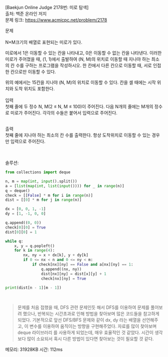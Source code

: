 [Baekjun Online Judge 2178번: 미로 탐색] </br>
출처: 백준 온라인 저지</br>
문제 링크: <https://www.acmicpc.net/problem/2178> </br>



문제 </br>
</br>N×M크기의 배열로 표현되는 미로가 있다.

미로에서 1은 이동할 수 있는 칸을 나타내고, 0은 이동할 수 없는 칸을 나타낸다. 이러한 미로가 주어졌을 때, (1, 1)에서 출발하여 (N, M)의 위치로 이동할 때 지나야 하는 최소의 칸 수를 구하는 프로그램을 작성하시오. 한 칸에서 다른 칸으로 이동할 때, 서로 인접한 칸으로만 이동할 수 있다.

위의 예에서는 15칸을 지나야 (N, M)의 위치로 이동할 수 있다. 칸을 셀 때에는 시작 위치와 도착 위치도 포함한다.</br>
</br>
입력</br>
첫째 줄에 두 정수 N, M(2 ≤ N, M ≤ 100)이 주어진다. 다음 N개의 줄에는 M개의 정수로 미로가 주어진다. 각각의 수들은 붙어서 입력으로 주어진다.</br>

</br>출력</br>
첫째 줄에 지나야 하는 최소의 칸 수를 출력한다. 항상 도착위치로 이동할 수 있는 경우만 입력으로 주어진다.</br>

</br>
</br>
솔루션:</br>

```python
from collections import deque

n, m = map(int, input().split())
a = [list(map(int, list(input()))) for _ in range(n)]
q = deque()
check = [[False] * m for i in range(n)]
dist = [[0] * m for j in range(n)]

dx = [0, 0, 1, -1]
dy = [1, -1, 0, 0]

q.append((0, 0))
check[0][0] = True
dist[0][0] = 1

while q:
    x, y = q.popleft()
    for k in range(4):
        nx, ny = x + dx[k], y + dy[k]
        if 0 <= nx < n and 0 <= ny < m:
            if check[nx][ny] == False and a[nx][ny] == 1:
                q.append((nx, ny))
                dist[nx][ny] = dist[x][y] + 1
                check[nx][ny] = True

print(dist[n - 1][m - 1])
```
</br> 

> 문제를 처음 접했을 때, DFS 관련 문제인듯 해서 DFS를 이용하여 문제를 풀어보려 했으나, 반복되는 시간초과로 인해 방법을 찾아보며 많은 코드들을 참고하게 되었다.
  기본적으로 앞선 DFS/BFS 문제와 같이 dx, dy 라는 배열을 선언해주고, 이 변수를 이용하여 움직이는 방향을 구현해주었다. 자료를 많이 찾아보며 deque 라이브러리
  를 사용하게 되었는데, 매우 효율적인 것 같았다. 시간이 생각보다 많이 소요되서 혹시 다른 방법이 있다면 찾아보는 것이 필요할 것 같다. 


메모리: 31928KB
시간: 112ms
